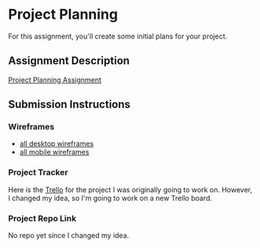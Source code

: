 # Project Planning
For this assignment, you'll create some initial plans for your project.

## Assignment Description
[Project Planning Assignment](https://education.launchcode.org/liftoff/modules/assignments/project-planning)

## Submission Instructions

### Wireframes

* [all desktop wireframes](desktop.png)
* [all mobile wireframes](mobile.png)


### Project Tracker

Here is the [Trello](https://trello.com/b/i1uZ9SaZ/vanessa-kratohvil-capstone) for the project I was originally going to work on. However, I changed my idea, so I'm going to work on a new Trello board.

### Project Repo Link

No repo yet since I changed my idea.
